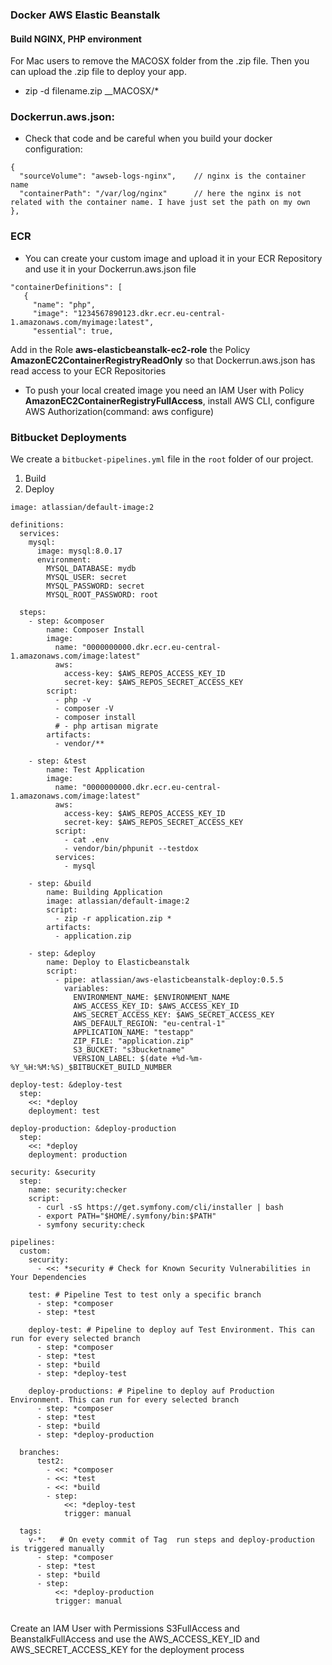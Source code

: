 ### Docker AWS Elastic Beanstalk
#### Build NGINX, PHP environment 

For Mac users to remove the MACOSX folder from the .zip file. Then you can upload the .zip file to deploy your app.
- zip -d filename.zip __MACOSX/\*

### Dockerrun.aws.json: 

- Check that code and be careful when you build your docker configuration:

```
{
  "sourceVolume": "awseb-logs-nginx",    // nginx is the container name
  "containerPath": "/var/log/nginx"      // here the nginx is not related with the container name. I have just set the path on my own
},
```

### ECR
 - You can create your custom image and upload it in your ECR Repository and use it in your Dockerrun.aws.json file
 ```
 "containerDefinitions": [
    {
      "name": "php",
      "image": "1234567890123.dkr.ecr.eu-central-1.amazonaws.com/myimage:latest",
      "essential": true,
  ```
  
  Add in the Role __aws-elasticbeanstalk-ec2-role__ the Policy __AmazonEC2ContainerRegistryReadOnly__ so that Dockerrun.aws.json has read access to your ECR Repositories
  
  - To push your local created image you need an IAM User with Policy __AmazonEC2ContainerRegistryFullAccess__, install AWS CLI, configure AWS Authorization(command: aws configure)
  
### Bitbucket Deployments 

We create a `bitbucket-pipelines.yml` file in the `root` folder of our project.
1. Build
2. Deploy

```
image: atlassian/default-image:2

definitions:
  services:
    mysql:
      image: mysql:8.0.17
      environment:
        MYSQL_DATABASE: mydb
        MYSQL_USER: secret
        MYSQL_PASSWORD: secret
        MYSQL_ROOT_PASSWORD: root
    
  steps:
    - step: &composer
        name: Composer Install
        image:
          name: "0000000000.dkr.ecr.eu-central-1.amazonaws.com/image:latest"
          aws:
            access-key: $AWS_REPOS_ACCESS_KEY_ID
            secret-key: $AWS_REPOS_SECRET_ACCESS_KEY
        script: 
          - php -v
          - composer -V
          - composer install
          # - php artisan migrate
        artifacts:
          - vendor/**
    
    - step: &test 
        name: Test Application
        image:
          name: "0000000000.dkr.ecr.eu-central-1.amazonaws.com/image:latest"
          aws:
            access-key: $AWS_REPOS_ACCESS_KEY_ID
            secret-key: $AWS_REPOS_SECRET_ACCESS_KEY
          script: 
            - cat .env
            - vendor/bin/phpunit --testdox
          services:
            - mysql
    
    - step: &build
        name: Building Application
        image: atlassian/default-image:2
        script:
          - zip -r application.zip *
        artifacts:
          - application.zip

    - step: &deploy
        name: Deploy to Elasticbeanstalk
        script:
          - pipe: atlassian/aws-elasticbeanstalk-deploy:0.5.5
            variables:
              ENVIRONMENT_NAME: $ENVIRONMENT_NAME
              AWS_ACCESS_KEY_ID: $AWS_ACCESS_KEY_ID
              AWS_SECRET_ACCESS_KEY: $AWS_SECRET_ACCESS_KEY
              AWS_DEFAULT_REGION: "eu-central-1"
              APPLICATION_NAME: "testapp"
              ZIP_FILE: "application.zip"
              S3_BUCKET: "s3bucketname"
              VERSION_LABEL: $(date +%d-%m-%Y_%H:%M:%S)_$BITBUCKET_BUILD_NUMBER

deploy-test: &deploy-test
  step:
    <<: *deploy
    deployment: test

deploy-production: &deploy-production
  step:
    <<: *deploy
    deployment: production
    
security: &security
  step:
    name: security:checker
    script:
      - curl -sS https://get.symfony.com/cli/installer | bash
      - export PATH="$HOME/.symfony/bin:$PATH"
      - symfony security:check

pipelines:
  custom:
    security: 
      - <<: *security # Check for Known Security Vulnerabilities in Your Dependencies
         
    test: # Pipeline Test to test only a specific branch
      - step: *composer
      - step: *test
          
    deploy-test: # Pipeline to deploy auf Test Environment. This can run for every selected branch
      - step: *composer
      - step: *test
      - step: *build
      - step: *deploy-test
          
    deploy-productions: # Pipeline to deploy auf Production Environment. This can run for every selected branch
      - step: *composer
      - step: *test
      - step: *build
      - step: *deploy-production
          
  branches:
      test2:   
        - <<: *composer
        - <<: *test
        - <<: *build
        - step:
            <<: *deploy-test
            trigger: manual
          
  tags:
    v-*:   # On evety commit of Tag  run steps and deploy-production is triggered manually
      - step: *composer
      - step: *test
      - step: *build
      - step:
          <<: *deploy-production
          trigger: manual
      

```
Create an IAM User with Permissions S3FullAccess and BeanstalkFullAccess and use the AWS_ACCESS_KEY_ID and AWS_SECRET_ACCESS_KEY for the deployment process
